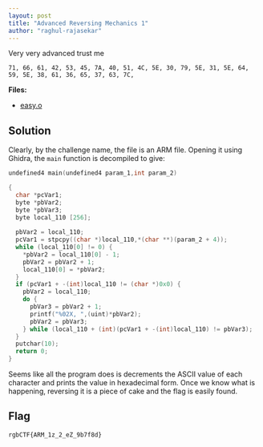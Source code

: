 ```yaml
---
layout: post
title: "Advanced Reversing Mechanics 1"
author: "raghul-rajasekar"
---
```


Very very advanced trust me  

`71, 66, 61, 42, 53, 45, 7A, 40, 51, 4C, 5E, 30, 79, 5E, 31, 5E, 64, 59, 5E, 38, 61, 36, 65, 37, 63, 7C,`

**Files:**
- [easy.o]({{site.baseurl}}/assets/Advanced-Reversing-Mechanics-1/easy.o)

## Solution

Clearly, by the challenge name, the file is an ARM file. Opening it using Ghidra, the `main` function is decompiled to give:
```C
undefined4 main(undefined4 param_1,int param_2)

{
  char *pcVar1;
  byte *pbVar2;
  byte *pbVar3;
  byte local_110 [256];
  
  pbVar2 = local_110;
  pcVar1 = stpcpy((char *)local_110,*(char **)(param_2 + 4));
  while (local_110[0] != 0) {
    *pbVar2 = local_110[0] - 1;
    pbVar2 = pbVar2 + 1;
    local_110[0] = *pbVar2;
  }
  if (pcVar1 + -(int)local_110 != (char *)0x0) {
    pbVar2 = local_110;
    do {
      pbVar3 = pbVar2 + 1;
      printf("%02X, ",(uint)*pbVar2);
      pbVar2 = pbVar3;
    } while (local_110 + (int)(pcVar1 + -(int)local_110) != pbVar3);
  }
  putchar(10);
  return 0;
}
```

Seems like all the program does is decrements the ASCII value of each character and prints the value in hexadecimal form. Once we know what is happening, reversing it is a piece of cake and the flag is easily found.

## Flag

`rgbCTF{ARM_1z_2_eZ_9b7f8d}`


